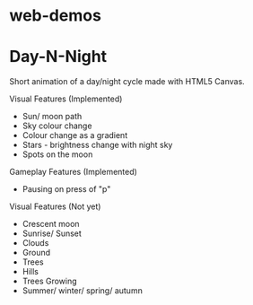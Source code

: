 # web-demos


# Day-N-Night

Short animation of a day/night cycle made with HTML5 Canvas.

Visual Features (Implemented)
* Sun/ moon path
* Sky colour change
* Colour change as a gradient
* Stars - brightness change with night sky
* Spots on the moon

Gameplay Features (Implemented)
* Pausing on press of "p"








Visual Features (Not yet)
* Crescent moon
* Sunrise/ Sunset
* Clouds
* Ground
* Trees
* Hills
* Trees Growing
* Summer/ winter/ spring/ autumn

